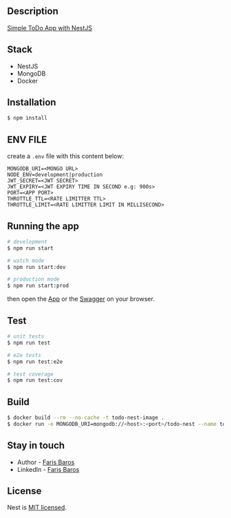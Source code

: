 ## Description

[Simple ToDo App with NestJS](https://github.com/onetech-project/todo-nestjs)

## Stack
- NestJS
- MongoDB
- Docker

## Installation

```bash
$ npm install
```

## ENV FILE

create a ```.env``` file with this content below:

```
MONGODB_URI=<MONGO URL>
NODE_ENV=development|production
JWT_SECRET=<JWT SECRET>
JWT_EXPIRY=<JWT EXPIRY TIME IN SECOND e.g: 900s>
PORT=<APP PORT>
THROTTLE_TTL=<RATE LIMITTER TTL>
THROTTLE_LIMIT=<RATE LIMITTER LIMIT IN MILLISECOND>
```

## Running the app

```bash
# development
$ npm run start

# watch mode
$ npm run start:dev

# production mode
$ npm run start:prod
```

then open the [App](localhost:3000) or the [Swagger](localhost:3000/api) on your browser.

## Test

```bash
# unit tests
$ npm run test

# e2e tests
$ npm run test:e2e

# test coverage
$ npm run test:cov
```

## Build

```bash
$ docker build --rm --no-cache -t todo-nest-image .
$ docker run -e MONGODB_URI=mongodb://<host>:<port>/todo-nest --name todo-app -p 3000:3000 -d todo-nest-image
```

## Stay in touch

- Author - [Faris Baros](https://onetech-project.github.io)
- LinkedIn - [Faris Baros](https://www.linkedin.com/in/faris-baros-680b4613a/)

## License

Nest is [MIT licensed](LICENSE).
